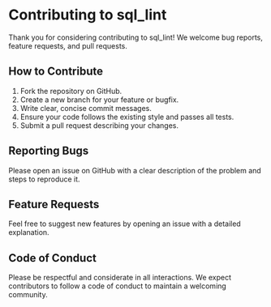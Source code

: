 # Contributing to sql_lint

Thank you for considering contributing to sql_lint! We welcome bug reports, feature requests, and pull requests.

## How to Contribute

1. Fork the repository on GitHub.
2. Create a new branch for your feature or bugfix.
3. Write clear, concise commit messages.
4. Ensure your code follows the existing style and passes all tests.
5. Submit a pull request describing your changes.

## Reporting Bugs

Please open an issue on GitHub with a clear description of the problem and steps to reproduce it.

## Feature Requests

Feel free to suggest new features by opening an issue with a detailed explanation.

## Code of Conduct

Please be respectful and considerate in all interactions. We expect contributors to follow a code of conduct to maintain a welcoming community.
